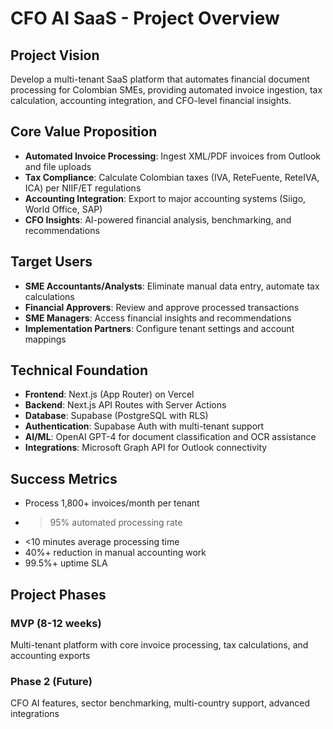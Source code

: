 # CFO AI SaaS - Project Overview

## Project Vision
Develop a multi-tenant SaaS platform that automates financial document processing for Colombian SMEs, providing automated invoice ingestion, tax calculation, accounting integration, and CFO-level financial insights.

## Core Value Proposition
- **Automated Invoice Processing**: Ingest XML/PDF invoices from Outlook and file uploads
- **Tax Compliance**: Calculate Colombian taxes (IVA, ReteFuente, ReteIVA, ICA) per NIIF/ET regulations
- **Accounting Integration**: Export to major accounting systems (Siigo, World Office, SAP)
- **CFO Insights**: AI-powered financial analysis, benchmarking, and recommendations

## Target Users
- **SME Accountants/Analysts**: Eliminate manual data entry, automate tax calculations
- **Financial Approvers**: Review and approve processed transactions
- **SME Managers**: Access financial insights and recommendations
- **Implementation Partners**: Configure tenant settings and account mappings

## Technical Foundation
- **Frontend**: Next.js (App Router) on Vercel
- **Backend**: Next.js API Routes with Server Actions
- **Database**: Supabase (PostgreSQL with RLS)
- **Authentication**: Supabase Auth with multi-tenant support
- **AI/ML**: OpenAI GPT-4 for document classification and OCR assistance
- **Integrations**: Microsoft Graph API for Outlook connectivity

## Success Metrics
- Process 1,800+ invoices/month per tenant
- >95% automated processing rate
- <10 minutes average processing time
- 40%+ reduction in manual accounting work
- 99.5%+ uptime SLA

## Project Phases
### MVP (8-12 weeks)
Multi-tenant platform with core invoice processing, tax calculations, and accounting exports

### Phase 2 (Future)
CFO AI features, sector benchmarking, multi-country support, advanced integrations